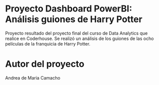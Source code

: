 # Proyecto Dashboard PowerBI: Análisis guiones de Harry Potter
Proyecto resultado del proyecto final del curso de Data Analytics que realice en Coderhouse. 
Se realizó un análisis de los guiones de las ocho películas de la franquicia de Harry Potter.

# Autor del proyecto
Andrea de Maria Camacho
